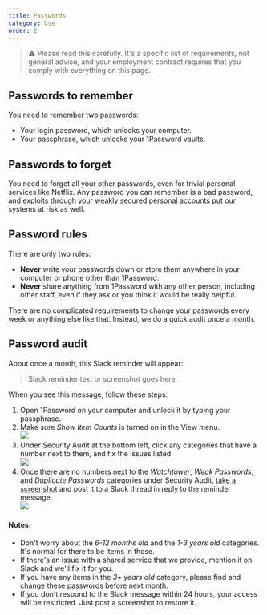 ```yaml
---
title: Passwords
category: Use
order: 2
---
```

> ⚠️ Please read this carefully. It's a specific list of requirements, not general advice, and your employment contract requires that you comply with everything on this page.

## Passwords to remember
You need to remember two passwords:

* Your login password, which unlocks your computer.
* Your passphrase, which unlocks your 1Password vaults.

## Passwords to forget
You need to forget all your other passwords, even for trivial personal services like Netflix. Any password you can remember is a bad password, and exploits through your weakly secured personal accounts put our systems at risk as well.

## Password rules
There are only two rules:

* **Never** write your passwords down or store them anywhere in your computer or phone other than 1Password.
* **Never** share anything from 1Password with any other person, including other staff, even if they ask or you think it would be really helpful.

There are no complicated requirements to change your passwords every week or anything else like that. Instead, we do a quick audit once a month.

## Password audit
About once a month, this Slack reminder will appear:

> Slack reminder text or screenshot goes here.

When you see this message, follow these steps:

1. Open 1Password on your computer and unlock it by typing your passphrase.
2. Make sure *Show Item Counts* is turned on in the View menu.  
![](//placehold.it/800x600)
3. Under Security Audit at the bottom left, click any categories that have a number next to them, and fix the issues listed.  
![](//placehold.it/800x600)
4. Once there are no numbers next to the *Watchtower*, *Weak Passwords*, and *Duplicate Passwords* categories under Security Audit, [take a screenshot](https://support.apple.com/en-nz/HT201361) and post it to a Slack thread in reply to the reminder message.  
![](//placehold.it/800x600)

#### Notes:

* Don't worry about the *6-12 months old* and the *1-3 years old* categories. It's normal for there to be items in those.
* If there's an issue with a shared service that we provide, mention it on Slack and we'll fix it for you.
* If you have any items in the *3+ years old* category, please find and change these passwords before next month.
* If you don't respond to the Slack message within 24 hours, your access will be restricted. Just post a screenshot to restore it.